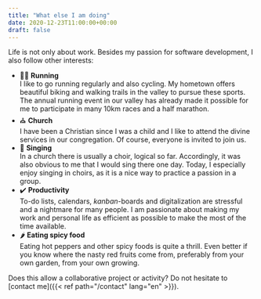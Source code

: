 ```yaml
---
title: "What else I am doing"
date: 2020-12-23T11:00:00+00:00
draft: false
---
```


Life is not only about work. Besides my passion for software development, I also follow other interests:

- 🏃‍♂️ **Running**  
  I like to go running regularly and also cycling. My hometown offers beautiful biking and walking trails in the valley to pursue these sports. The annual running event in our valley has already made it possible for me to participate in many 10km races and a half marathon.
- ⛪ **Church**  
  I have been a Christian since I was a child and I like to attend the divine services in our congregation. Of course, everyone is invited to join us.
- 🎼 **Singing**  
  In a church there is usually a choir, logical so far. Accordingly, it was also obvious to me that I would sing there one day. Today, I especially enjoy singing in choirs, as it is a nice way to practice a passion in a group.
- ✔️ **Productivity**  
  To-do lists, calendars, _kanban_-boards and digitalization are stressful and a nightmare for many people. I am passionate about making my work and personal life as efficient as possible to make the most of the time available.
- 🌶️ **Eating spicy food**  
  Eating hot peppers and other spicy foods is quite a thrill. Even better if you know where the nasty red fruits come from, preferably from your own garden, from your own growing.

Does this allow a collaborative project or activity? Do not hesitate to [contact me]({{< ref path="/contact" lang="en" >}}).
